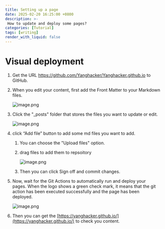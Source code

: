 ```yaml
---
title: Setting up a page
date: 2025-02-20 16:25:00 +0800
description: >-
 How to update and deploy some pages?
categories: [Tutorial]
tags: [writing]
render_with_liquid: false
---
```


# Visual deployment

1. Get the URL https://github.com/Yanghacker/Yanghacker.github.io to GitHub.
2. When you edit your content, first add the Front Matter to your Markdown files.
    
    ![image.png](/Yanghacker/Yanghacker.github.io@master/assets/img/imgs/2025-02-20-setting-up-a-page-image.png)
    
3. Click the "_posts" folder that stores the files you want to update or edit.
    
    ![image.png](/Yanghacker/Yanghacker.github.io@master/assets/img/imgs/2025-02-20-setting-up-a-page-image-1.png)
    
4. click “Add file” button to add some md files you want to add.
    1. You can choose the "Upload files" option.
    2. drag files to add them to repsoitory
        
        ![image.png](/Yanghacker/Yanghacker.github.io@master/assets/img/imgs/2025-02-20-setting-up-a-page-image-2.png)
        
    3. Then you can click Sign off and commit changes.
    
5. Now, wait for the Git Actions to automatically run and deploy your pages.
When the logo shows a green check mark, it means that the git action has been executed successfully and the page has been deployed.
    
    ![image.png](/Yanghacker/Yanghacker.github.io@master/assets/img/imgs/2025-02-20-setting-up-a-page-image-3.png)
    
6. Then you can get the [https://yanghacker.github.io/](https://yanghacker.github.io/) to check you content.
